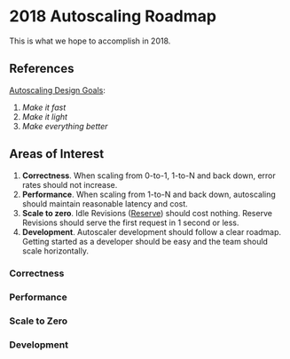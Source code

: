 # 2018 Autoscaling Roadmap

This is what we hope to accomplish in 2018.

## References

[Autoscaling Design Goals](README.md#design-goals):

  1. *Make it fast*
  2. *Make it light*
  3. *Make everything better*

## Areas of Interest

1. **Correctness**.  When scaling from 0-to-1, 1-to-N and back down, error rates should not increase.
2. **Performance**.  When scaling from 1-to-N and back down, autoscaling should maintain reasonable latency and cost.
3. **Scale to zero**.  Idle Revisions ([Reserve](README.md#behavior)) should cost nothing.  Reserve Revisions should serve the first request in 1 second or less.
4. **Development**.  Autoscaler development should follow a clear roadmap.  Getting started as a developer should be easy and the team should scale horizontally.

### Correctness

### Performance

### Scale to Zero

### Development
